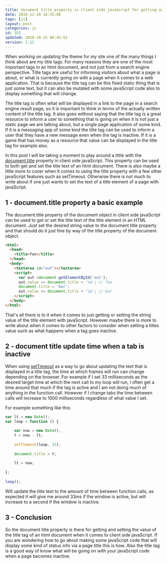 ```yaml
---
title: document title property is client side javaScript for getting and setting the title tag
date: 2018-12-28 16:35:00
tags: [js]
layout: post
categories: js
id: 352
updated: 2020-10-15 06:45:52
version: 1.12
---
```


When working on updating the theme for my site one of the many things I think about are my title tags. For many reasons they are one of the most important tags in an html document, and not just from a search engine perspective. Title tags are useful for informing visitors about what a page is about, or what is currently going on with a page when it comes to a web application. That is because the title tag can be this fixed static thing that is just some text, but it can also be mutated with some javaScript code also to display something that will change. 

The title tag is often what will be displayed in a link to the page in a search engine result page, so it is important to think in terms of the actually written content of the title tag. It also goes without saying that the title tag is a great resource to inform a user to something that is going on when it is not just a static page we are talking about, but a single page application of some kind. If it is a messaging app of some kind the title tag can be used to inform a user that they have a new message even when the tag is inactive. If it is a game that has money as a resource that value can be displayed in the title tag for example also.

In this post I will be taking a moment to play around a little with the [document.title](https://developer.mozilla.org/en-US/docs/Web/API/Document/title) property in client side javaScript. This property can be used to both get and set the title text of an html document. There is also maybe a little more to cover when it comes to using the title property with a few other javaScript features such as setTimeout. Otherwise there is not much to write about if one just wants to set the text of a title element of a page with javaScript.

<!-- more -->

## 1 - document.title property a basic example

The document.title property of the document object in client side javaScript can be used to get or set the title text of the title element in an HTML document. Just set the desired string value to the document title property and that should do it just fine by way of the title property of the document object.

```html
<html>
  <head>
    <title>foo</title>
  </head>
  <body>
    <textarea id="out"></textarea>
    <script>
      var out =document.getElementById('out');
      out.value += document.title + '\n'; // foo
      document.title = 'bar';
      out.value += document.title + '\n'; // bar
    </script>
  </body>
</html>
```

That's all there is to it when it comes to just getting or setting the string value of the title element with javaScript. However maybe there is more to write about when it comes to other factors to consider when setting a titles value such as what happens when a tag goes inactive. 

## 2 - document title update time when a tab is inactive

When using [setTimeout](/2018/12/06/js-settimeout/) as a way to go about updating the text that is displayed in a title tag, the time at which frames will run can change depending on the browser. For example if I set 33 milliseconds as the desired target time at which the next call to my loop will run, I often get a time around that much if the tag is active and I am not doing much of anything in the function call. However if I change tabs the time between calls will increase to 1000 milliseconds regardless of what value I set.

For example something like this:

```js
var lt = new Date();
var loop = function () {
 
    var now = new Date(),
    t = now - lt;
 
    setTimeout(loop, 33);
 
    document.title = t;
 
    lt = now;
 
};
 
loop();
```

Will update the title text to the amount of time between function calls, as expected it will give me around 33ms if the window is active, but will increase to a second if the window is inactive.

## 3 - Conclusion

So the document title property is there for getting and setting the value of the title tag of an html document when it comes to client side javaScript. If you are wondering how to go about making some javaScript code that will display some kind of status info via a page title this is how. Also the title tag is a good way of know what will be going on with your javaScript code when a page becomes inactive.